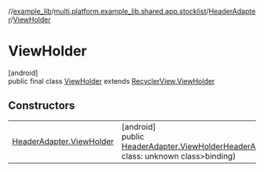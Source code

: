 //[example_lib](../../../../index.md)/[multi.platform.example_lib.shared.app.stocklist](../../index.md)/[HeaderAdapter](../index.md)/[ViewHolder](index.md)

# ViewHolder

[android]\
public final class [ViewHolder](index.md) extends [RecyclerView.ViewHolder](https://developer.android.com/reference/kotlin/androidx/recyclerview/widget/RecyclerView.ViewHolder.html)

## Constructors

| | |
|---|---|
| [HeaderAdapter.ViewHolder](-header-adapter.-view-holder.md) | [android]<br>public [HeaderAdapter.ViewHolder](index.md)[HeaderAdapter.ViewHolder](-header-adapter.-view-holder.md)(&lt;Error class: unknown class&gt;binding) |
